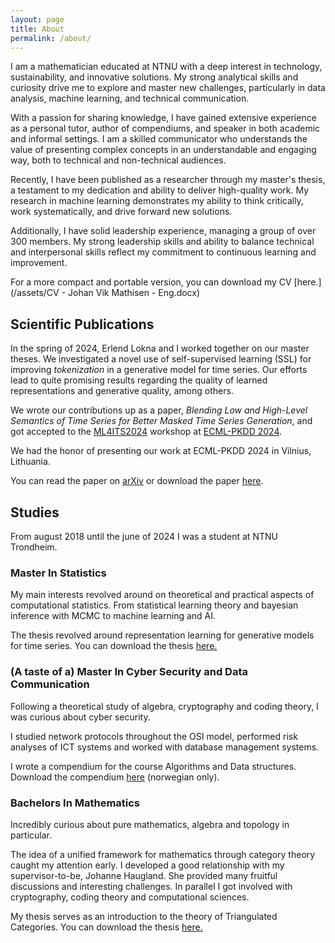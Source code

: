 ```yaml
---
layout: page
title: About
permalink: /about/
---
```


I am a mathematician educated at NTNU with a deep interest in technology, sustainability, and innovative solutions. My strong analytical skills and curiosity drive me to explore and master new challenges, particularly in data analysis, machine learning, and technical communication.

With a passion for sharing knowledge, I have gained extensive experience as a personal tutor, author of compendiums, and speaker in both academic and informal settings. I am a skilled communicator who understands the value of presenting complex concepts in an understandable and engaging way, both to technical and non-technical audiences.

Recently, I have been published as a researcher through my master's thesis, a testament to my dedication and ability to deliver high-quality work. My research in machine learning demonstrates my ability to think critically, work systematically, and drive forward new solutions.

Additionally, I have solid leadership experience, managing a group of over 300 members. My strong leadership skills and ability to balance technical and interpersonal skills reflect my commitment to continuous learning and improvement.

For a more compact and portable version, you can download my CV [here.](/assets/CV - Johan Vik Mathisen - Eng.docx)


## Scientific Publications

In the spring of 2024, Erlend Lokna and I worked together on our master theses. We investigated a novel use of self-supervised learning (SSL) for improving *tokenization* in a generative model for time series. Our efforts lead to quite promising results regarding the quality of learned representations and generative quality, among others. 

We wrote our contributions up as a paper, *Blending Low and High-Level Semantics of Time Series for Better Masked Time Series Generation*, and got accepted to the [ML4ITS2024](https://ml4its.github.io/ml4its2024/) workshop at [ECML-PKDD 2024](https://ecmlpkdd.org/2024/).

We had the honor of presenting our work at ECML-PKDD 2024 in Vilnius, Lithuania.

You can read the paper on [arXiv](https://arxiv.org/abs/2408.16613) or download the paper [here](/assets/paper.pdf).


## Studies

From august 2018 until the june of 2024 I was a student at NTNU Trondheim.

### Master In Statistics 

My main interests revolved around on theoretical and practical aspects of computational statistics. From statistical learning theory and bayesian inference with MCMC to machine learning and AI.

The thesis revolved around representation learning for generative models for time series. You can download the thesis [here.](/assets/Master_thesis.pdf)

### (A taste of a) Master In Cyber Security and Data Communication

Following a theoretical study of algebra, cryptography and coding theory, I was curious about cyber security. 

I studied network protocols throughout the OSI model, performed risk analyses of ICT systems and worked with database management systems.

I wrote a compendium for the course Algorithms and Data structures. Download the compendium [here](/assets/professional/AlgDat_kompendium.pdf) (norwegian only).

### Bachelors In Mathematics

Incredibly curious about pure mathematics, algebra and topology in particular. 

The idea of a unified framework for mathematics through category theory caught my attention early. I developed a good relationship with my supervisor-to-be, Johanne Haugland. She provided many fruitful discussions and interesting challenges.
In parallel I got involved with cryptography, coding theory and computational sciences.

My thesis serves as an introduction to the theory of Triangulated Categories. You can download the thesis [here.](/assets/professional/Bachelor_thesis.pdf)





